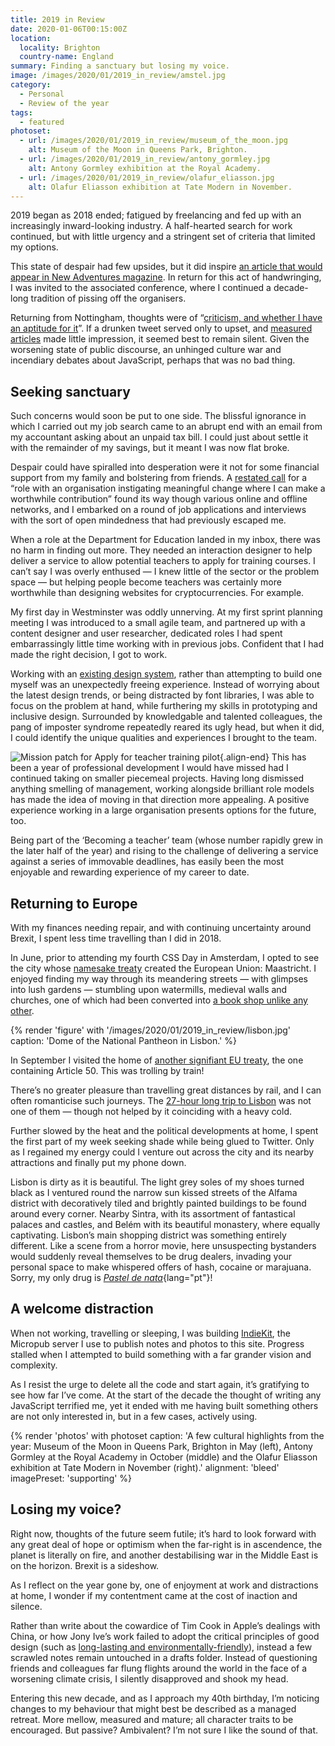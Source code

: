 ```yaml
---
title: 2019 in Review
date: 2020-01-06T00:15:00Z
location:
  locality: Brighton
  country-name: England
summary: Finding a sanctuary but losing my voice.
image: /images/2020/01/2019_in_review/amstel.jpg
category:
  - Personal
  - Review of the year
tags:
  - featured
photoset:
  - url: /images/2020/01/2019_in_review/museum_of_the_moon.jpg
    alt: Museum of the Moon in Queens Park, Brighton.
  - url: /images/2020/01/2019_in_review/antony_gormley.jpg
    alt: Antony Gormley exhibition at the Royal Academy.
  - url: /images/2020/01/2019_in_review/olafur_eliasson.jpg
    alt: Olafur Eliasson exhibition at Tate Modern in November.
---
```

2019 began as 2018 ended; fatigued by freelancing and fed up with an increasingly inward-looking industry. A half-hearted search for work continued, but with little urgency and a stringent set of criteria that limited my options.

This state of despair had few upsides, but it did inspire [an article that would appear in New Adventures magazine][1]. In return for this act of handwringing, I was invited to the associated conference, where I continued a decade-long tradition of pissing off the organisers.

Returning from Nottingham, thoughts were of “[criticism, and whether I have an aptitude for it][2]”. If a drunken tweet served only to upset, and [measured articles][3] made little impression, it seemed best to remain silent. Given the worsening state of public discourse, an unhinged culture war and incendiary debates about JavaScript, perhaps that was no bad thing.

## Seeking sanctuary

Such concerns would soon be put to one side. The blissful ignorance in which I carried out my job search came to an abrupt end with an email from my accountant asking about an unpaid tax bill. I could just about settle it with the remainder of my savings, but it meant I was now flat broke.

Despair could have spiralled into desperation were it not for some financial support from my family and bolstering from friends. A [restated call][4] for a “role with an organisation instigating meaningful change where I can make a worthwhile contribution” found its way though various online and offline networks, and I embarked on a round of job applications and interviews with the sort of open mindedness that had previously escaped me.

When a role at the Department for Education landed in my inbox, there was no harm in finding out more. They needed an interaction designer to help deliver a service to allow potential teachers to apply for training courses. I can’t say I was overly enthused — I knew little of the sector or the problem space — but helping people become teachers was certainly more worthwhile than designing websites for cryptocurrencies. For example.

My first day in Westminster was oddly unnerving. At my first sprint planning meeting I was introduced to a small agile team, and partnered up with a content designer and user researcher, dedicated roles I had spent embarrassingly little time working with in previous jobs. Confident that I had made the right decision, I got to work.

Working with an [existing design system][5], rather than attempting to build one myself was an unexpectedly freeing experience. Instead of worrying about the latest design trends, or being distracted by font libraries, I was able to focus on the problem at hand, while furthering my skills in prototyping and inclusive design. Surrounded by knowledgable and talented colleagues, the pang of imposter syndrome repeatedly reared its ugly head, but when it did, I could identify the unique qualities and experiences I brought to the team.

![Mission patch for Apply for teacher training pilot](/images/2020/01/2019_in_review/mission_patch.png){.align-end} This has been a year of professional development I would have missed had I continued taking on smaller piecemeal projects. Having long dismissed anything smelling of management, working alongside brilliant role models has made the idea of moving in that direction more appealing. A positive experience working in a large organisation presents options for the future, too.

Being part of the ‘Becoming a teacher’ team (whose number rapidly grew in the later half of the year) and rising to the challenge of delivering a service against a series of immovable deadlines, has easily been the most enjoyable and rewarding experience of my career to date.

## Returning to Europe

With my finances needing repair, and with continuing uncertainty around Brexit, I spent less time travelling than I did in 2018.

In June, prior to attending my fourth CSS Day in Amsterdam, I opted to see the city whose [namesake treaty][6] created the European Union: Maastricht. I enjoyed finding my way through its meandering streets — with glimpses into lush gardens — stumbling upon watermills, medieval walls and churches, one of which had been converted into [a book shop unlike any other][7].

{% render 'figure' with '/images/2020/01/2019_in_review/lisbon.jpg'
  caption: 'Dome of the National Pantheon in Lisbon.'
%}

In September I visited the home of [another signifiant EU treaty][8], the one containing Article 50. This was trolling by train!

There’s no greater pleasure than travelling great distances by rail, and I can often romanticise such journeys. The [27-hour long trip to Lisbon][9] was not one of them — though not helped by it coinciding with a heavy cold.

Further slowed by the heat and the political developments at home, I spent the first part of my week seeking shade while being glued to Twitter. Only as I regained my energy could I venture out across the city and its nearby attractions and finally put my phone down.

Lisbon is dirty as it is beautiful. The light grey soles of my shoes turned black as I ventured round the narrow sun kissed streets of the Alfama district with decoratively tiled and brightly painted buildings to be found around every corner. Nearby Sintra, with its assortment of fantastical palaces and castles, and Belém with its beautiful monastery, where equally captivating. Lisbon’s main shopping district was something entirely different. Like a scene from a horror movie, here unsuspecting bystanders would suddenly reveal themselves to be drug dealers, invading your personal space to make whispered offers of hash, cocaine or marajuana. Sorry, my only drug is *[Pastel de nata][10]*{lang="pt"}!

## A welcome distraction

When not working, travelling or sleeping, I was building [IndieKit][11], the Micropub server I use to publish notes and photos to this site. Progress stalled when I attempted to build something with a far grander vision and complexity.

As I resist the urge to delete all the code and start again, it’s gratifying to see how far I’ve come. At the start of the decade the thought of writing any JavaScript terrified me, yet it ended with me having built something others are not only interested in, but in a few cases, actively using.

{% render 'photos' with photoset
  caption: 'A few cultural highlights from the year: Museum of the Moon in Queens Park, Brighton in May (left), Antony Gormley at the Royal Academy in October (middle) and the Olafur Eliasson exhibition at Tate Modern in November (right).'
  alignment: 'bleed'
  imagePreset: 'supporting'
%}

## Losing my voice?

Right now, thoughts of the future seem futile; it’s hard to look forward with any great deal of hope or optimism when the far-right is in ascendence, the planet is literally on fire, and another destabilising war in the Middle East is on the horizon. Brexit is a sideshow.

As I reflect on the year gone by, one of enjoyment at work and distractions at home, I wonder if my contentment came at the cost of inaction and silence.

Rather than write about the cowardice of Tim Cook in Apple’s dealings with China, or how Jony Ive’s work failed to adopt the critical principles of good design (such as [long-lasting and environmentally-friendly][12]), instead a few scrawled notes remain untouched in a drafts folder. Instead of questioning friends and colleagues far flung flights around the world in the face of a worsening climate crisis, I silently disapproved and shook my head.

Entering this new decade, and as I approach my 40th birthday, I’m noticing changes to my behaviour that might best be described as a managed retreat. More mellow, measured and mature; all character traits to be encouraged. But passive? Ambivalent? I’m not sure I like the sound of that.

[1]: https://newadventuresconf.com/articles/look-around-you
[2]: /2019/01/weeknotes_3
[3]: /2019/01/slacks_new_logo
[4]: /notes/1549280971
[5]: https://design-system.service.gov.uk
[6]: https://en.wikipedia.org/wiki/Maastricht_Treaty
[7]: https://www.flickr.com/search/?q=Selexyz%20Dominicanen&w=all
[8]: https://en.wikipedia.org/wiki/Treaty_of_Lisbon
[9]: /2019/09/brighton_to_lisbon
[10]: https://en.wikipedia.org/wiki/Pastel_de_nata
[11]: https://github.com/paulrobertlloyd/indiekit
[12]: https://www.vitsoe.com/gb/about/good-design
